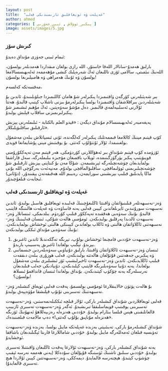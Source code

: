 ```yaml
---
layout: post
title:  "غەپلەت ۋە ئويغاقلىق ئارىسىدىكى قەلب"
author: ahmed
categories: [ پىكىر_ئوۋلاش , ئىبن_جەۋزىي ]
image: assets/images/5.jpg
---
```

### كىرىش سۆز 

ئىمام ئىبنى جەۋزى مۇنداق دەيدۇ:

بارلىق ھەمدۇ-سانالار اللەقا خاستۇر، اللە رازى بولغان مىقداردا ھەمدىلەر بولسۇن، اللەنىڭ نىئمىتى، سالامى ئۆزى تاللىغان ئەڭ شەرەپلىك كىشى مۇھەممەد ئەلەيھىسسالامغا بولسۇن ۋە ئۇنىڭ ھەمراھى ۋە ھامىيلىرىغا بولسۇن!

مەقسەتكە كەلسەم،

بىر شەيئىلەرنى كۆرگەن ۋاقتىمىزدا پىكىرلەر شۇ ھامان كاللىمىزدا جىلۋىلىنىدۇ، ئاندىن بۇ شەيئىلەردىن يىراقلاشقان ۋاقتىمىزدا بولسا پىكىرلەرمۇ بىزنى تاشلاپ كېتىپ قالىدۇ، ھەتتا ئۇلارنى ئەسلىيەلمەي قالىمىز. دەل مۇشۇ سەۋەپتىن، ئەڭ مۇھىم ئىشىمىز شۇ پىكىرلىرىمىزنى ساقلاپ قېلىش بولىدۇ.

پەيغەمبەر ئەلەيھىسسالام مۇنداق دېگەن : «قيدو العلم بالكتابة - ئىلىملەرنى يېزىش ئارقىلىق ساقلىۋېلىڭلار».

كۆپ قېتىم مېنىڭ كاللامغا قىممەتلىك پىكىرلەر كەلگەندە، ئۇنى ئىسپاتلاش بىلەن مەشغۇل بولغىنىمدا، ئۇلار ئۇنتۇلۇپ كەتتى. بۇ يوقىتىش مېنى پۇشايمانغا قويدى.

ئۆزۈمدە كۆپ قېتىم شۇنداق بىر ئەھۋاللارنى كۆردۈمكى، ھەر قېتىم مەن تەپەككۇرۇمنى قويىۋېتىپ پىكىر يۈرگۈزگىنىمدە، ئويلاپ باقمىغان مۆجىزە بىلىملەرگە، سەل قاراشقا بولمايدىغان چۈشەنچىلەرگە ئېرىشىمەن. شۇڭا مەن بۇ كىتاپنى يېزىش ئارقىلىق شۇ چۈشەنچىلىرىمنى ئوۋلىماقچى، ساقلىۋالماقچى بولدۇم. مەنپەئەت بەرگۈچى اللە بۇنى ماڭا پايدىلىق قىلىپ بېرىشىنى سورايمەن، رەببىم اللە ھەقىقەتەن يېقىندۇر، (دۇئانى) ئىجابەت قىلغۇچىدۇر.

### غەپلەت ۋە ئويغاقلىق ئارىسىدىكى قەلب

ۋەز-نەسىھەتلەر قىلىنىۋاتقان ۋاقىتتا ئاڭلىغۇچىنىڭ قەلبىدە ئويغاقلىق ھاسىل بولىدۇ، ئاندىن نەسىھەت سورۇنىدىن ئايرىلغاندىن كېيىن قەلبى يەنە قاساۋەت ۋە غەپلەت ھالىتىگە قايتىپ قالىدۇ. بۇنىڭ سەۋەبى ھەققىدە تەپەككۇر قىلىپ كۆردۈم. بىلدىمكى، ئىنسانلار ۋەز-نەسىھەت ئالدىدا پەرقلىق بولىدىكەن. ئومۇمىي ھالەت شۇكى، ئىنسان قەلبىنىڭ ۋەز-نەسىھەتنى ئاڭلاۋاتقان ھالىتى ۋە ئاڭلاپ بولغاندىن كېيىنكى ھالىتى ئوخشاش بولمايدىكەن. بۇنىڭ سەۋەبى مۇنداق ئىككى بولىدىكەن:

1. ۋەز-نەسىھەت خۇددىي قامچىغا ئوخشاش بولۇپ، تېرىگە تەگكەندىلا ئاندىن ئاغىرىق بېرىدۇ. تېگىپ بولغاندا ئاغىرىق پەسىيىپ بارىدۇ.
2. ئىنسان ۋەز-نەسىھەت ئاڭلاۋاتقان ۋاقىتتا، بارلىق دۇنياۋىي سەۋەبلەردىن جىسمانىي ۋە پىكىرىي جەھەتتىن قۇتۇلغان ھالەتتە بولىدىكەن. قەلب ھوزۇرى بىلەن دىققەت قىلىپ ئاڭلايدىكەن. ئاندىن ۋەز-نەسىھەت ئاخىرلىشىپ ئۆز ئىشىلىرى بىلەن مەشغۇل بولغاندا، يەنە دۇنيا سەۋەبلىرىگە قايتىپ كېلىدىكەن. دۇنيادىكى جەلب قىلىدىغان نەرسىلەرگە يەنە چۆكۈپ كېتىدىكەن. بۇنداق بولغاندا ئىنسان قانداقمۇ ئىسلاھ بولسۇن؟!
   

بۇ ھالەت پۈتۈن خالايىقلارغا ئومۇمىي بولسىمۇ، پەقەت قەلبى ئويغاق كىشىلەر ۋەز-نەسىھەتنىڭ تەسىرىنى تۇتۇپ قېلىشقا مۇۋەپپەق بولىدۇ.
   
قەلبى ئويغاقلاردىن شۇنداق كىشىلەر باركى، ئۇلار قىلچە ئىككىلەنمەستىن، ۋەز-نەسىھەت تەسىرىنى يوقىتىپ قويماسلىققا تىرىشىدۇ. ئەگەر ۋەز-نەسىھەت تەسىرى ئازىيىپ قالغانلىقىنى ھېس قىلسا بىئارام بولىدۇ. خۇددىي ھەنزەلە رەزىيەللاھۇ ئەنھۇنىڭ ئۆزىگە «ھەنزەلە مۇناپىق بۇلۇپ كەتتى!»  دەپ مالامەت قىلغىنىدەك.
   
شۇنداق كىشىلەرمۇ باركى، تەبىئىيتى بەزىدە غەپلەتكە مايىل بولسا، بەزىدە ۋەز-نەسىھەت تەۋىسيە قىلغان ئەمەللەرگە مايىل بولىدۇ. خۇددىي شاماللارغا قارىتا ئېگىلىدىغان باشاققا ئوخشايدۇ.
  
يەنە شۇنداق كىشىلەر باركى، ۋەز-نەسىھەت ئۇلارغا پەقەت ئاڭلىغان ۋاقىتتىلا تەسىرى بولىدۇ. خۇددىي سىلىق تاشنىڭ ئۈستىگە قۇيۇلغان سۇدەكلا (يەنى ھەممە نەرسە ئېقىپ چۈشۈپ كېتىدۇ، ھېچنەرسە قالمايدۇ. دېمەككى، ۋەز-نەسىھەتتىن كېيىن ئۇلاردا ھىچ تەسىرى قالمايدۇ).



<style type="text/css" media="screen">
.row {
	direction: rtl !important;
	text-align: justify !important;
	font-family: 'alkatip' !important;
    text-indent: 30px !important;
     font-size: 0.7em !important;
}
</style>
